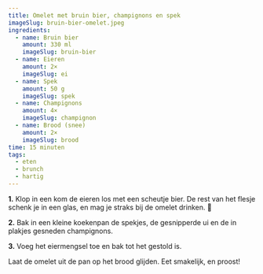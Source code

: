 ```yaml
---
title: Omelet met bruin bier, champignons en spek
imageSlug: bruin-bier-omelet.jpeg
ingredients:
  - name: Bruin bier
    amount: 330 ml
    imageSlug: bruin-bier
  - name: Eieren
    amount: 2×
    imageSlug: ei
  - name: Spek
    amount: 50 g
    imageSlug: spek
  - name: Champignons
    amount: 4×
    imageSlug: champignon
  - name: Brood (snee)
    amount: 2×
    imageSlug: brood
time: 15 minuten
tags:
  - eten
  - brunch
  - hartig
---
```


**1.** Klop in een kom de eieren los met een scheutje bier. De rest van het flesje schenk je in een glas, en mag je straks bij de omelet drinken. 🍻

**2.** Bak in een kleine koekenpan de spekjes, de gesnipperde ui en de in plakjes gesneden champignons.

**3.** Voeg het eiermengsel toe en bak tot het gestold is.

Laat de omelet uit de pan op het brood glijden. Eet smakelijk, en proost!
